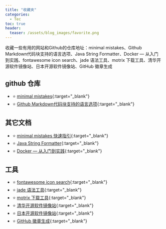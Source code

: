 ```yaml
---
title: "收藏夹"
categories:
  - Tec
toc: true
header:
  teaser: /assets/blog_images/favorite.png
---
```

收藏一些有用的网站和Github的仓库地址：minimal mistakes、Github Markdown代码块支持的语言选项、Java String Formatter、Docker — 从入门到实践、fontawesome icon search、jade 语法工具、motrix 下载工具、清华开源软件镜像站、日本开源软件镜像站、GitHub 徽章生成

## github 仓库
 * ⭐️ [minimal mistakes](https://github.com/mmistakes/minimal-mistakes){:target="_blank"}
 * ⭐️ [Github Markdown代码块支持的语言选项](https://github.com/github/linguist/blob/master/lib/linguist/languages.yml){:target="_blank"}


## 其它文档
 * ⭐️ [minimal mistakes 快速指引](https://mmistakes.github.io/minimal-mistakes/docs/quick-start-guide/){:target="_blank"}
 * ⭐️ [Java String Formatter](https://docs.oracle.com/javase/8/docs/api/java/util/Formatter.html){:target="_blank"}
 * ⭐️ [Docker — 从入门到实践](https://docker_practice.gitee.io/zh-cn/){:target="_blank"}

## 工具
 * ⭐️ [fontawesome icon search](https://fontawesome.com/icons?d=gallery){:target="_blank"}
 * ⭐️ [jade 语法工具](http://naltatis.github.io/jade-syntax-docs/){:target="_blank"}
 * ⭐️ [motrix 下载工具](https://motrix.app/){:target="_blank"}
 * ⭐️ [清华开源软件镜像站](https://mirrors.tuna.tsinghua.edu.cn/){:target="_blank"}
 * ⭐️ [日本开源软件镜像站](http://ftp.jaist.ac.jp/pub/){:target="_blank"}
 * ⭐️ [GitHub 徽章生成](https://shields.io/){:target="_blank"}

